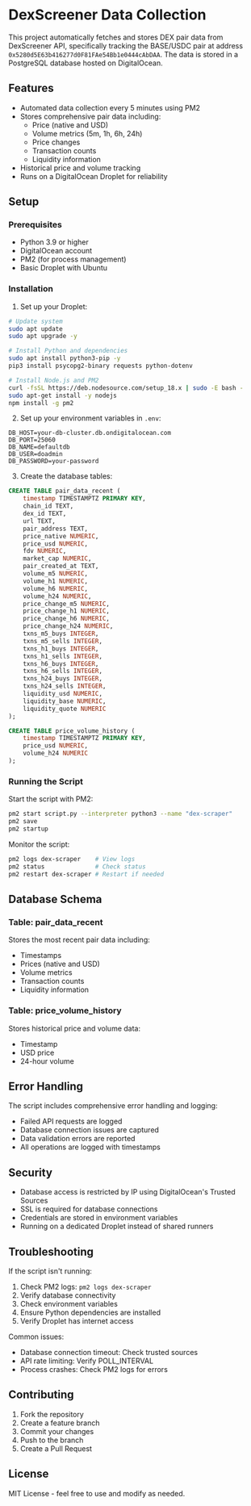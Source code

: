# DexScreener Data Collection

This project automatically fetches and stores DEX pair data from DexScreener API, specifically tracking the BASE/USDC pair at address `0x5280d5E63b416277d0F81FAe54Bb1e0444cAbDAA`. The data is stored in a PostgreSQL database hosted on DigitalOcean.

## Features

- Automated data collection every 5 minutes using PM2
- Stores comprehensive pair data including:
  - Price (native and USD)
  - Volume metrics (5m, 1h, 6h, 24h)
  - Price changes
  - Transaction counts
  - Liquidity information
- Historical price and volume tracking
- Runs on a DigitalOcean Droplet for reliability

## Setup

### Prerequisites

- Python 3.9 or higher
- DigitalOcean account
- PM2 (for process management)
- Basic Droplet with Ubuntu

### Installation

1. Set up your Droplet:

```bash
# Update system
sudo apt update
sudo apt upgrade -y

# Install Python and dependencies
sudo apt install python3-pip -y
pip3 install psycopg2-binary requests python-dotenv

# Install Node.js and PM2
curl -fsSL https://deb.nodesource.com/setup_18.x | sudo -E bash -
sudo apt-get install -y nodejs
npm install -g pm2
```

2. Set up your environment variables in `.env`:

```
DB_HOST=your-db-cluster.db.ondigitalocean.com
DB_PORT=25060
DB_NAME=defaultdb
DB_USER=doadmin
DB_PASSWORD=your-password
```

3. Create the database tables:

```sql
CREATE TABLE pair_data_recent (
    timestamp TIMESTAMPTZ PRIMARY KEY,
    chain_id TEXT,
    dex_id TEXT,
    url TEXT,
    pair_address TEXT,
    price_native NUMERIC,
    price_usd NUMERIC,
    fdv NUMERIC,
    market_cap NUMERIC,
    pair_created_at TEXT,
    volume_m5 NUMERIC,
    volume_h1 NUMERIC,
    volume_h6 NUMERIC,
    volume_h24 NUMERIC,
    price_change_m5 NUMERIC,
    price_change_h1 NUMERIC,
    price_change_h6 NUMERIC,
    price_change_h24 NUMERIC,
    txns_m5_buys INTEGER,
    txns_m5_sells INTEGER,
    txns_h1_buys INTEGER,
    txns_h1_sells INTEGER,
    txns_h6_buys INTEGER,
    txns_h6_sells INTEGER,
    txns_h24_buys INTEGER,
    txns_h24_sells INTEGER,
    liquidity_usd NUMERIC,
    liquidity_base NUMERIC,
    liquidity_quote NUMERIC
);

CREATE TABLE price_volume_history (
    timestamp TIMESTAMPTZ PRIMARY KEY,
    price_usd NUMERIC,
    volume_h24 NUMERIC
);
```

### Running the Script

Start the script with PM2:

```bash
pm2 start script.py --interpreter python3 --name "dex-scraper"
pm2 save
pm2 startup
```

Monitor the script:

```bash
pm2 logs dex-scraper    # View logs
pm2 status              # Check status
pm2 restart dex-scraper # Restart if needed
```

## Database Schema

### Table: pair_data_recent

Stores the most recent pair data including:

- Timestamps
- Prices (native and USD)
- Volume metrics
- Transaction counts
- Liquidity information

### Table: price_volume_history

Stores historical price and volume data:

- Timestamp
- USD price
- 24-hour volume

## Error Handling

The script includes comprehensive error handling and logging:

- Failed API requests are logged
- Database connection issues are captured
- Data validation errors are reported
- All operations are logged with timestamps

## Security

- Database access is restricted by IP using DigitalOcean's Trusted Sources
- SSL is required for database connections
- Credentials are stored in environment variables
- Running on a dedicated Droplet instead of shared runners

## Troubleshooting

If the script isn't running:

1. Check PM2 logs: `pm2 logs dex-scraper`
2. Verify database connectivity
3. Check environment variables
4. Ensure Python dependencies are installed
5. Verify Droplet has internet access

Common issues:

- Database connection timeout: Check trusted sources
- API rate limiting: Verify POLL_INTERVAL
- Process crashes: Check PM2 logs for errors

## Contributing

1. Fork the repository
2. Create a feature branch
3. Commit your changes
4. Push to the branch
5. Create a Pull Request

## License

MIT License - feel free to use and modify as needed.
